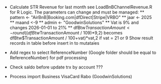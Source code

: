 * Calculate STR Revenue for last month see LoadBnBChannelRevenue.R for R Logic. The parameters can change and must be managed:
** pattern <- "AirBnB|Booking.com|dfDirect|Stripe|VRBO"
** jaar <- 2025
** maand <-9
** admin <- "GoodwinSolutions"
** Vat is 9% and changes 2026-01-01 to 21%
** dfBtw$TransactionAmount <- round((dfBtw$TransactionAmount / 109)*9,2)  becomes dfBtw$TransactionAmount / 100+vat)*vat,2 if vat = 21 or 9
Show result records in table before insert in to mutataies




* Add regex to select ReferenceNumber (Google folder should be equal to ReferenceNumber) for pdf processing

* Check saldo before update trx by account ???

* Process import Business VisaCard Rabo (GoodwinSolutions)